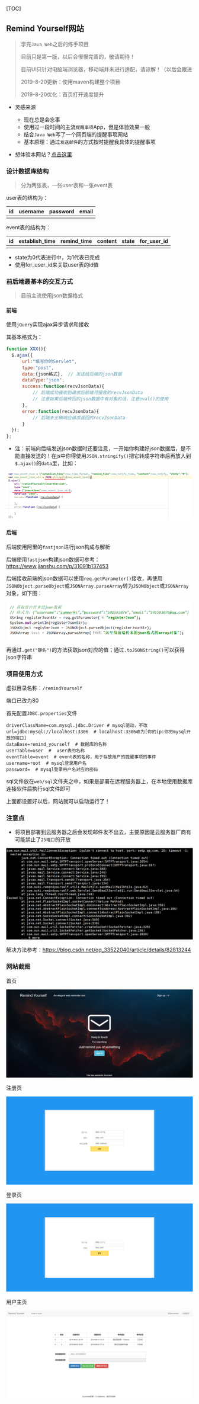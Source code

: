 [TOC]



## Remind Yourself网站

>  学完`Java Web`之后的练手项目
>
>  目前只是第一版，以后会慢慢完善的，敬请期待！
>
>  目前UI只针对电脑端浏览器，移动端并未进行适配，请谅解！（以后会跟进
>
>  2019-8-20更新：使用maven构建整个项目
>
>  2019-8-20优化：首页打开速度提升



+ 灵感来源
    + 现在总是会忘事
    + 使用过一段时间的主流`提醒事项`App，但是体验效果一般
    + 结合`Java Web`写了一个网页端的提醒事项网站
    + 基本原理：通过`发送邮件`的方式按时提醒我具体的提醒事项

+ 想体验本网站？[点击这里](http://203.195.245.250/remindYourself)

### 设计数据库结构

> 分为两张表，一张user表和一张event表

user表的结构为：

| id   | username | password | email |
| ---- | -------- | -------- | ----- |
|      |          |          |       |

event表的结构为：

| id   | establish_time | remind_time | content | state | for_user_id |
| ---- | -------------- | ----------- | ------- | ----- | ----------- |
|      |                |             |         |       |             |

+ state为0代表进行中，为1代表已完成
+ 使用for_user_id来关联user表的id值





### 前后端最基本的交互方式

> 目前主流使用json数据格式

#### 前端

使用`jQuery`实现ajax异步请求和接收

其基本格式为：

```javascript
function XXX(){
  $.ajax({
      url:"填写你的Servlet",
      type:"post",
      data:{json格式},  // 发送给后端的json数据
      dataType:"json",
      success:function(recvJsonData){
          // 后端成功接收到请求后前端可接收的recvJsonData
          // 注意如果后端传回的json数据中有对象的话，注意eval()的使用
      },
      error:function(recvJsonData){
          // 后端未正确响应请求返回的recvJsonData
      }
  });  
};
```

+ 注：前端向后端发送json数据时还要注意，一开始你构建好json数据后，是不能直接发送的！在js中你得使用`JSON.stringify()`把它转成字符串后再放入到`$.ajax()`的`data`里，比如：

![1559555050981](README.assets/1559555050981.png)



#### 后端

后端使用阿里的`fastjson`进行json构成与解析

后端使用`fastjson`构建json数据可参考：https://www.jianshu.com/p/31091b137453

后端接收前端的json数据可以使用`req.getParameter()`接收，再使用`JSONObject.parseObject`或`JSONArray.parseArray`转为`JSONObject`或`JSONArray`对象，如下图：

![1559555464883](README.assets/1559555464883.png)

再通过`.get("键名")`的方法获取json对应的值；通过`.toJSONString()`可以获得json字符串



### 项目使用方式

虚拟目录名称：`/remindYourself`

端口已改为80

首先配置`JDBC.properties`文件

```properties
driverClassName=com.mysql.jdbc.Driver # mysql驱动，不改
url=jdbc:mysql://localhost:3306  # localhost:3306改为[你的ip:你的mysql开放的端口]
dataBase=remind_yourself  # 数据库的名称
userTable=user  #  user表的名称
eventTable=event  # event表的名称，用于存放用户的提醒事项的事件
username=root  # mysql登录用户名
password=  # mysql登录用户名对应的密码
```

sql文件放在`web/sql`文件夹之中，如果是部署在远程服务器上，在本地使用数据库连接软件后执行sql文件即可

上面都设置好以后，网站就可以启动运行了！



### 注意点

+ 将项目部署到云服务器之后会发现邮件发不出去，主要原因是云服务器厂商有可能禁止了`25端口`的开放

![1559566132125](README.assets/1559566132125.png)

解决方法参考：https://blog.csdn.net/qq_33522040/article/details/82813244



### 网站截图

首页

![1559556093704](README.assets/1559556093704.png)

注册页

![1559556128571](README.assets/1559556128571.png)

登录页

![1559556156915](README.assets/1559556156915.png)

用户主页

![1559556207148](README.assets/1559556207148.png)